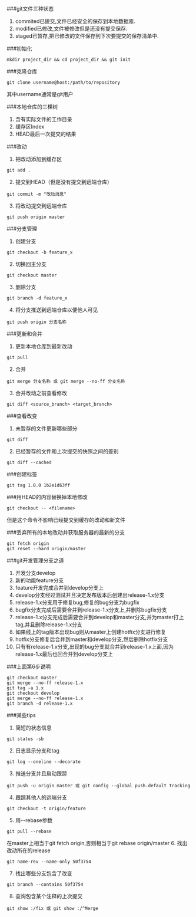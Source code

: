 ###git文件三种状态
1. commited已提交,文件已经安全的保存到本地数据库.
2. modified已修改,文件被修改但是还没有提交保存.
3. staged已暂存,把已修改的文件保存到下次要提交的保存清单中.

###初始化
```
mkdir project_dir && cd project_dir && git init
```

###克隆仓库   
```
git clone username@host:/path/to/repository
```
其中username通常是git用户

###本地仓库的三棵树
1. 含有实际文件的工作目录
2. 缓存区Index
3. HEAD最后一次提交的结果

###改动
1. 把改动添加到缓存区   
```
git add .  
```
2. 提交到HEAD（但是没有提交到远端仓库）  
```
git commit -m "改动消息"
```
3. 将改动提交到远端仓库    
```
git push origin master
```

###分支管理 
1. 创建分支   
```
git checkout -b feature_x 
``` 
2. 切换回主分支   
```
git checkout master 
```
3. 删除分支        
```
git branch -d feature_x
```
4. 将分支推送到远端仓库以便他人可见   
```
git push origin 分支名称
```

###更新和合并   
1. 更新本地仓库到最新改动  
```
git pull 
```
2. 合并  
```
git merge 分支名称 或 git merge --no-ff 分支名称
```
3. 合并改动之前查看修改   
```
git diff <source_branch> <target_branch>
```

###查看改变
1. 未暂存的文件更新哪些部分
```
git diff 
```
2. 已经暂存的文件和上次提交的快照之间的差别
```
git diff --cached
```

###创建标签
```
git tag 1.0.0 1b2e1d63ff
```

###用HEAD的内容替换掉本地修改
```
git checkout -- <filename>
```
但是这个命令不影响已经提交到缓存的改动和新文件

###丢弃所有的本地改动并获取服务器的最新的分支
```
git fetch origin 
git reset --hard origin/master
```

###git开发管理分支之道
1. 开发分支develop 
2. 新的功能feature分支 
3. feature开发完成合并到develop分支上
4. develop分支经过测试并且决定发布版本后创建出release-1.x分支 
5. release-1.x分支用于修复bug,修复的bug分支为bugfix
6. bugfix分支完成后需要合并到release-1.x分支上,并删除bugfix分支
6. release-1.x分支完成后需要合并到develop和master分支,并为master打上tag,并且删除release-1.x分支
7. 如果线上的tag版本出现bug则从master上创建hotfix分支进行修复
8. hotfix分支修复后合并到master和develop分支,然后删除hotfix分支
9. 只有有release-1.x分支,出现的bug分支就合并到release-1.x上面,因为release-1.x最后也回合并到develop分支上

###上面第6步说明
```
git checkout master 
git merge --no-ff release-1.x
git tag -a 1.x
git checkout develop 
git merge --no-ff release-1.x
git branch -d release-1.x
```

###某些tips  
1. 简短的状态信息
```
git status -sb
```
2. 日志显示分支和tag
```
git log --oneline --decorate
```
3. 推送分支并且启动跟踪
```
git push -u origin master 或 git config --global push.default tracking
```
4. 跟踪其他人的远端分支
```
git checkout -t origin/feature
```
5. 用--rebase参数
```
git pull --rebase 
```
在master上相当于git fetch origin,否则相当于git rebase origin/master
6. 找出改动所在的release
```
git name-rev --name-only 50f3754
```
7. 找出哪些分支包含了改变
```
git branch --contains 50f3754
```
8. 查询包含某个注释的上次提交
```
git show :/fix 或 git show :/^Merge
```
